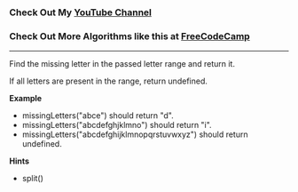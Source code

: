 ### Check Out My [YouTube Channel](https://www.YouTube.com/CodingTutorials360)

### Check Out More Algorithms like this at <a href="https://www.FreeCodeCamp.com"> FreeCodeCamp</a>

---

Find the missing letter in the passed letter range and return it.

If all letters are present in the range, return undefined.

**Example**

- missingLetters("abce") should return "d".
- missingLetters("abcdefghjklmno") should return "i".
- missingLetters("abcdefghijklmnopqrstuvwxyz") should return undefined.

**Hints**

- split()
